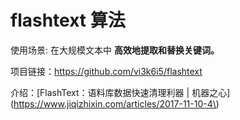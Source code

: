 # flashtext 算法

使用场景: 在大规模文本中 **高效地提取和替换关键词。**

项目链接：https://github.com/vi3k6i5/flashtext

介绍：\[FlashText：语料库数据快速清理利器 \| 机器之心\]\(https://www.jiqizhixin.com/articles/2017-11-10-4\)




